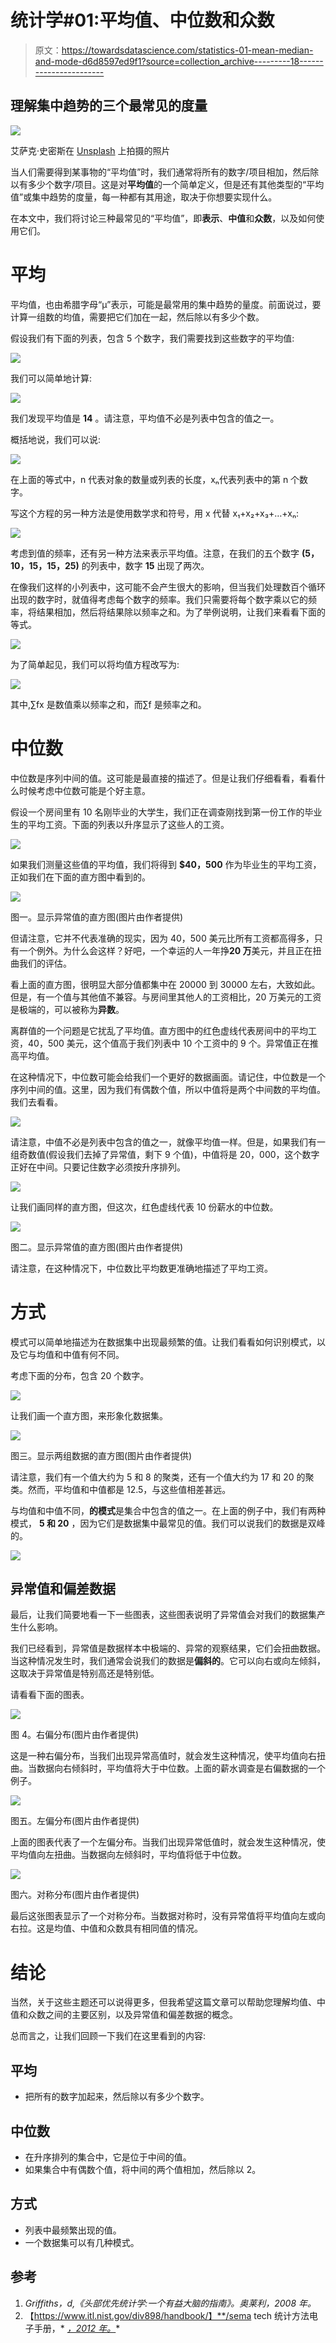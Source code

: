 # 统计学#01:平均值、中位数和众数

> 原文：<https://towardsdatascience.com/statistics-01-mean-median-and-mode-d6d8597ed9f1?source=collection_archive---------18----------------------->

## 理解集中趋势的三个最常见的度量

![](img/eaff09b52ed9a30445aee7047df0cbe6.png)

艾萨克·史密斯在 [Unsplash](https://unsplash.com/) 上拍摄的照片

当人们需要得到某事物的“平均值”时，我们通常将所有的数字/项目相加，然后除以有多少个数字/项目。这是对**平均值**的一个简单定义，但是还有其他类型的“平均值”或集中趋势的度量，每一种都有其用途，取决于你想要实现什么。

在本文中，我们将讨论三种最常见的“平均值”，即**表示**、**中值**和**众数**，以及如何使用它们。

# 平均

平均值，也由希腊字母“μ”表示，可能是最常用的集中趋势的量度。前面说过，要计算一组数的均值，需要把它们加在一起，然后除以有多少个数。

假设我们有下面的列表，包含 5 个数字，我们需要找到这些数字的平均值:

![](img/2cf6aee788efa3402892681e7238e621.png)

我们可以简单地计算:

![](img/4bb7c42cfec84e2356f6625b5299dcc8.png)

我们发现平均值是 **14** 。请注意，平均值不必是列表中包含的值之一。

概括地说，我们可以说:

![](img/a0a76893d8fac85ad39440f7b7bc64c4.png)

在上面的等式中，n 代表对象的数量或列表的长度，xₙ代表列表中的第 n 个数字。

写这个方程的另一种方法是使用数学求和符号，用 x 代替 x₁+x₂+x₃+…+xₙ:

![](img/af97e3e52016d04a1097f041275d4daf.png)

考虑到值的频率，还有另一种方法来表示平均值。注意，在我们的五个数字 **(5，10，15，15，25)** 的列表中，数字 **15** 出现了两次。

在像我们这样的小列表中，这可能不会产生很大的影响，但当我们处理数百个循环出现的数字时，就值得考虑每个数字的频率。我们只需要将每个数字乘以它的频率，将结果相加，然后将结果除以频率之和。为了举例说明，让我们来看看下面的等式。

![](img/7251aea033cca7df4946c20177ea856f.png)

为了简单起见，我们可以将均值方程改写为:

![](img/428ed1d02b237ade76d14e76a4fd4d42.png)

其中,∑fx 是数值乘以频率之和，而∑f 是频率之和。

# 中位数

中位数是序列中间的值。这可能是最直接的描述了。但是让我们仔细看看，看看什么时候考虑中位数可能是个好主意。

假设一个房间里有 10 名刚毕业的大学生，我们正在调查刚找到第一份工作的毕业生的平均工资。下面的列表以升序显示了这些人的工资。

![](img/4e8007a79c56fc54de7593ed837cb354.png)

如果我们测量这些值的平均值，我们将得到 **$40，500** 作为毕业生的平均工资，正如我们在下面的直方图中看到的。

![](img/e0a00488a2ee6e06ac9b581ff65126ec.png)

图一。显示异常值的直方图(图片由作者提供)

但请注意，它并不代表准确的现实，因为 40，500 美元比所有工资都高得多，只有一个例外。为什么会这样？好吧，一个幸运的人一年挣**20 万**美元，并且正在扭曲我们的评估。

看上面的直方图，很明显大部分值都集中在 20000 到 30000 左右，大致如此。但是，有一个值与其他值不兼容。与房间里其他人的工资相比，20 万美元的工资是极端的，可以被称为**异数**。

离群值的一个问题是它扰乱了平均值。直方图中的红色虚线代表房间中的平均工资，40，500 美元，这个值高于我们列表中 10 个工资中的 9 个。异常值正在推高平均值。

在这种情况下，中位数可能会给我们一个更好的数据画面。请记住，中位数是一个序列中间的值。这里，因为我们有偶数个值，所以中值将是两个中间数的平均值。我们去看看。

![](img/d315b29ae153def646cbbcdf3bc559cc.png)

请注意，中值不必是列表中包含的值之一，就像平均值一样。但是，如果我们有一组奇数值(假设我们去掉了异常值，剩下 9 个值)，中值将是 20，000，这个数字正好在中间。只要记住数字必须按升序排列。

![](img/f69b49b6d8bc377c8af35b7afbbf827a.png)

让我们画同样的直方图，但这次，红色虚线代表 10 份薪水的中位数。

![](img/6a29c645d669f053db25f474f5a9cf1b.png)

图二。显示异常值的直方图(图片由作者提供)

请注意，在这种情况下，中位数比平均数更准确地描述了平均工资。

# 方式

模式可以简单地描述为在数据集中出现最频繁的值。让我们看看如何识别模式，以及它与均值和中值有何不同。

考虑下面的分布，包含 20 个数字。

![](img/7efc7ab186687efd81cb2316eb76cde5.png)

让我们画一个直方图，来形象化数据集。

![](img/f45cc073ebc5f93fa0abedcc8e335776.png)

图三。显示两组数据的直方图(图片由作者提供)

请注意，我们有一个值大约为 5 和 8 的聚类，还有一个值大约为 17 和 20 的聚类。然而，平均值和中值都是 12.5，与这些值相差甚远。

与均值和中值不同，**的模式**是集合中包含的值之一。在上面的例子中，我们有两种模式， **5 和 20** ，因为它们是数据集中最常见的值。我们可以说我们的数据是双峰的。

![](img/691c7f71852b4190e31e6f2a0a1be26e.png)

## 异常值和偏差数据

最后，让我们简要地看一下一些图表，这些图表说明了异常值会对我们的数据集产生什么影响。

我们已经看到，异常值是数据样本中极端的、异常的观察结果，它们会扭曲数据。当这种情况发生时，我们通常会说我们的数据是**偏斜的**。它可以向右或向左倾斜，这取决于异常值是特别高还是特别低。

请看看下面的图表。

![](img/4fc2677ed3bed930f6ce01dc59d45fdc.png)

图 4。右偏分布(图片由作者提供)

这是一种右偏分布，当我们出现异常高值时，就会发生这种情况，使平均值向右扭曲。当数据向右倾斜时，平均值将大于中位数。上面的薪水调查是右偏数据的一个例子。

![](img/db6638bb514341a10083d0f95907e4e7.png)

图五。左偏分布(图片由作者提供)

上面的图表代表了一个左偏分布。当我们出现异常低值时，就会发生这种情况，使平均值向左扭曲。当数据向左倾斜时，平均值将低于中位数。

![](img/1d5c7a0ae551c26919df3f8fb48b627d.png)

图六。对称分布(图片由作者提供)

最后这张图表显示了一个对称分布。当数据对称时，没有异常值将平均值向左或向右拉。这是均值、中值和众数具有相同值的情况。

# 结论

当然，关于这些主题还可以说得更多，但我希望这篇文章可以帮助您理解均值、中值和众数之间的主要区别，以及异常值和偏差数据的概念。

总而言之，让我们回顾一下我们在这里看到的内容:

## 平均

*   把所有的数字加起来，然后除以有多少个数字。

## 中位数

*   在升序排列的集合中，它是位于中间的值。
*   如果集合中有偶数个值，将中间的两个值相加，然后除以 2。

## 方式

*   列表中最频繁出现的值。
*   一个数据集可以有几种模式。

## 参考

1.  *Griffiths，d,《头部优先统计学:一个有益大脑的指南》。奥莱利，2008 年。*
2.  【https://www.itl.nist.gov/div898/handbook/】**/sema tech 统计方法电子手册，* [*，2012 年。*](https://www.itl.nist.gov/div898/handbook/)*
